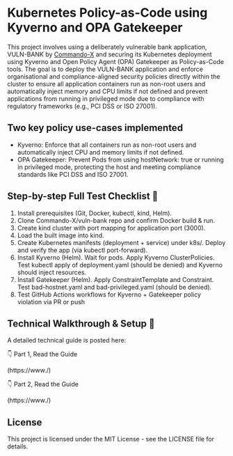# Kubernetes Policy-as-Code using Kyverno and OPA Gatekeeper 

This project involves using a deliberately vulnerable bank application, VULN-BANK by [Commando-X](https://github.com/Commando-X) and securing its Kubernetes deployment using Kyverno and Open Policy Agent (OPA) Gatekeeper as Policy-as-Code tools. The goal is to deploy the VULN-BANK application and enforce organisational and compliance-aligned security policies directly within the cluster to ensure all application containers run as non-root users and automatically inject memory and CPU limits if not defined and prevent applications from running in privileged mode due to compliance with regulatory frameworks (e.g., PCI DSS or ISO 27001). 

## Two key policy use-cases implemented
-	Kyverno: Enforce that all containers run as non-root users and automatically inject CPU and memory limits if not defined.
-	OPA Gatekeeper: Prevent Pods from using hostNetwork: true or running in privileged mode, protecting the host and meeting compliance standards like PCI DSS and ISO 27001.
  
## Step-by-step Full Test Checklist 🎯
1.	Install prerequisites (Git, Docker, kubectl, kind, Helm).
2.	Clone Commando-X/vuln-bank repo and confirm Docker build & run.
3.	Create kind cluster with port mapping for application port (3000).
4.	Load the built image into kind.
5.	Create Kubernetes manifests (deployment + service) under k8s/. Deploy and verify the app (via kubectl port-forward). 
6.	Install Kyverno (Helm). Wait for pods. Apply Kyverno ClusterPolicies. Test kubectl apply of deployment.yaml (should be denied) and Kyverno should inject resources.
7.	Install Gatekeeper (Helm). Apply ConstraintTemplate and Constraint. Test bad-hostnet.yaml and bad-privileged.yaml (should be denied).
8.	Test GitHub Actions workflows for Kyverno + Gatekeeper policy violation via PR or push

## Technical Walkthrough & Setup 🚀
A detailed technical guide is posted here:

👇 Part 1, Read the Guide

(https://www./)

👇 Part 2, Read the Guide

(https://www./)

## License

This project is licensed under the MIT License - see the LICENSE file for details.
